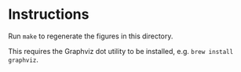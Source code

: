 # Instructions

Run `make` to regenerate the figures in this directory.

This requires the Graphviz dot utility to be installed, e.g.
`brew install graphviz`.
